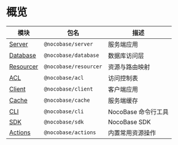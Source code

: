 # 概览

| 模块                              | 包名                  | 描述                |
| --------------------------------- | --------------------- | ------------------- |
| [Server](/api/server/application) | `@nocobase/server`    | 服务端应用          |
| [Database](/api/database)         | `@nocobase/database`  | 数据库访问层        |
| [Resourcer](/api/resourcer)       | `@nocobase/resourcer` | 资源与路由映射      |
| [ACL](/api/acl)                   | `@nocobase/acl`       | 访问控制表          |
| [Client](/api/client/application) | `@nocobase/client`    | 客户端应用          |
| [Cache](/api/cache/cache-manager) | `@nocobase/cache`     | 服务端缓存          |
| [CLI](/api/cli)                   | `@nocobase/cli`       | NocoBase 命令行工具 |
| [SDK](/api/sdk)                   | `@nocobase/sdk`       | NocoBase SDK        |
| [Actions](/api/actions)           | `@nocobase/actions`   | 内置常用资源操作    |
